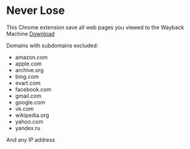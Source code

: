 Never Lose
==========

This Chrome extension save all web pages you viewed to the Wayback Machine
[Download](https://github.com/kissarat/never-lose/raw/master/build/never-lose.crx)

Domains with subdomains excluded:
* amazon.com
* apple.com
* archive.org
* bing.com
* evart.com
* facebook.com
* gmail.com
* google.com
* vk.com
* wikipedia.org
* yahoo.com
* yandex.ru

And any IP address

